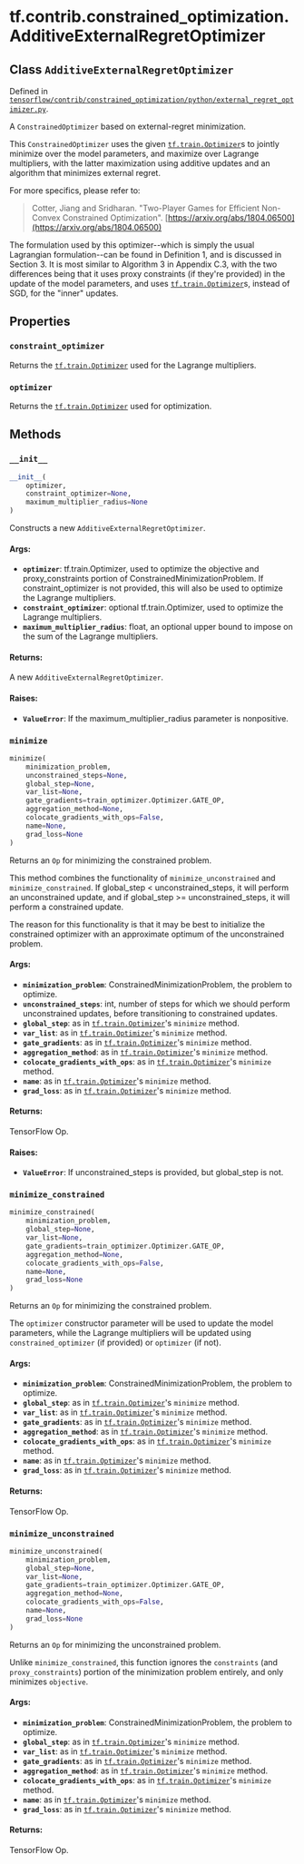 <div itemscope itemtype="http://developers.google.com/ReferenceObject">
<meta itemprop="name" content="tf.contrib.constrained_optimization.AdditiveExternalRegretOptimizer" />
<meta itemprop="property" content="constraint_optimizer"/>
<meta itemprop="property" content="optimizer"/>
<meta itemprop="property" content="__init__"/>
<meta itemprop="property" content="minimize"/>
<meta itemprop="property" content="minimize_constrained"/>
<meta itemprop="property" content="minimize_unconstrained"/>
</div>

# tf.contrib.constrained_optimization.AdditiveExternalRegretOptimizer

## Class `AdditiveExternalRegretOptimizer`





Defined in [`tensorflow/contrib/constrained_optimization/python/external_regret_optimizer.py`](https://www.tensorflow.org/code/tensorflow/contrib/constrained_optimization/python/external_regret_optimizer.py).

A `ConstrainedOptimizer` based on external-regret minimization.

This `ConstrainedOptimizer` uses the given <a href="../../../tf/train/Optimizer.md"><code>tf.train.Optimizer</code></a>s to jointly
minimize over the model parameters, and maximize over Lagrange multipliers,
with the latter maximization using additive updates and an algorithm that
minimizes external regret.

For more specifics, please refer to:

> Cotter, Jiang and Sridharan. "Two-Player Games for Efficient Non-Convex
> Constrained Optimization".
> [https://arxiv.org/abs/1804.06500](https://arxiv.org/abs/1804.06500)

The formulation used by this optimizer--which is simply the usual Lagrangian
formulation--can be found in Definition 1, and is discussed in Section 3. It
is most similar to Algorithm 3 in Appendix C.3, with the two differences being
that it uses proxy constraints (if they're provided) in the update of the
model parameters, and uses <a href="../../../tf/train/Optimizer.md"><code>tf.train.Optimizer</code></a>s, instead of SGD, for the
"inner" updates.

## Properties

<h3 id="constraint_optimizer"><code>constraint_optimizer</code></h3>

Returns the <a href="../../../tf/train/Optimizer.md"><code>tf.train.Optimizer</code></a> used for the Lagrange multipliers.

<h3 id="optimizer"><code>optimizer</code></h3>

Returns the <a href="../../../tf/train/Optimizer.md"><code>tf.train.Optimizer</code></a> used for optimization.



## Methods

<h3 id="__init__"><code>__init__</code></h3>

``` python
__init__(
    optimizer,
    constraint_optimizer=None,
    maximum_multiplier_radius=None
)
```

Constructs a new `AdditiveExternalRegretOptimizer`.

#### Args:

* <b>`optimizer`</b>: tf.train.Optimizer, used to optimize the objective and
    proxy_constraints portion of ConstrainedMinimizationProblem. If
    constraint_optimizer is not provided, this will also be used to optimize
    the Lagrange multipliers.
* <b>`constraint_optimizer`</b>: optional tf.train.Optimizer, used to optimize the
    Lagrange multipliers.
* <b>`maximum_multiplier_radius`</b>: float, an optional upper bound to impose on the
    sum of the Lagrange multipliers.


#### Returns:

A new `AdditiveExternalRegretOptimizer`.


#### Raises:

* <b>`ValueError`</b>: If the maximum_multiplier_radius parameter is nonpositive.

<h3 id="minimize"><code>minimize</code></h3>

``` python
minimize(
    minimization_problem,
    unconstrained_steps=None,
    global_step=None,
    var_list=None,
    gate_gradients=train_optimizer.Optimizer.GATE_OP,
    aggregation_method=None,
    colocate_gradients_with_ops=False,
    name=None,
    grad_loss=None
)
```

Returns an `Op` for minimizing the constrained problem.

This method combines the functionality of `minimize_unconstrained` and
`minimize_constrained`. If global_step < unconstrained_steps, it will
perform an unconstrained update, and if global_step >= unconstrained_steps,
it will perform a constrained update.

The reason for this functionality is that it may be best to initialize the
constrained optimizer with an approximate optimum of the unconstrained
problem.

#### Args:

* <b>`minimization_problem`</b>: ConstrainedMinimizationProblem, the problem to
    optimize.
* <b>`unconstrained_steps`</b>: int, number of steps for which we should perform
    unconstrained updates, before transitioning to constrained updates.
* <b>`global_step`</b>: as in <a href="../../../tf/train/Optimizer.md"><code>tf.train.Optimizer</code></a>'s `minimize` method.
* <b>`var_list`</b>: as in <a href="../../../tf/train/Optimizer.md"><code>tf.train.Optimizer</code></a>'s `minimize` method.
* <b>`gate_gradients`</b>: as in <a href="../../../tf/train/Optimizer.md"><code>tf.train.Optimizer</code></a>'s `minimize` method.
* <b>`aggregation_method`</b>: as in <a href="../../../tf/train/Optimizer.md"><code>tf.train.Optimizer</code></a>'s `minimize` method.
* <b>`colocate_gradients_with_ops`</b>: as in <a href="../../../tf/train/Optimizer.md"><code>tf.train.Optimizer</code></a>'s `minimize`
    method.
* <b>`name`</b>: as in <a href="../../../tf/train/Optimizer.md"><code>tf.train.Optimizer</code></a>'s `minimize` method.
* <b>`grad_loss`</b>: as in <a href="../../../tf/train/Optimizer.md"><code>tf.train.Optimizer</code></a>'s `minimize` method.


#### Returns:

TensorFlow Op.


#### Raises:

* <b>`ValueError`</b>: If unconstrained_steps is provided, but global_step is not.

<h3 id="minimize_constrained"><code>minimize_constrained</code></h3>

``` python
minimize_constrained(
    minimization_problem,
    global_step=None,
    var_list=None,
    gate_gradients=train_optimizer.Optimizer.GATE_OP,
    aggregation_method=None,
    colocate_gradients_with_ops=False,
    name=None,
    grad_loss=None
)
```

Returns an `Op` for minimizing the constrained problem.

The `optimizer` constructor parameter will be used to update the model
parameters, while the Lagrange multipliers will be updated using
`constrained_optimizer` (if provided) or `optimizer` (if not).

#### Args:

* <b>`minimization_problem`</b>: ConstrainedMinimizationProblem, the problem to
    optimize.
* <b>`global_step`</b>: as in <a href="../../../tf/train/Optimizer.md"><code>tf.train.Optimizer</code></a>'s `minimize` method.
* <b>`var_list`</b>: as in <a href="../../../tf/train/Optimizer.md"><code>tf.train.Optimizer</code></a>'s `minimize` method.
* <b>`gate_gradients`</b>: as in <a href="../../../tf/train/Optimizer.md"><code>tf.train.Optimizer</code></a>'s `minimize` method.
* <b>`aggregation_method`</b>: as in <a href="../../../tf/train/Optimizer.md"><code>tf.train.Optimizer</code></a>'s `minimize` method.
* <b>`colocate_gradients_with_ops`</b>: as in <a href="../../../tf/train/Optimizer.md"><code>tf.train.Optimizer</code></a>'s `minimize`
    method.
* <b>`name`</b>: as in <a href="../../../tf/train/Optimizer.md"><code>tf.train.Optimizer</code></a>'s `minimize` method.
* <b>`grad_loss`</b>: as in <a href="../../../tf/train/Optimizer.md"><code>tf.train.Optimizer</code></a>'s `minimize` method.


#### Returns:

TensorFlow Op.

<h3 id="minimize_unconstrained"><code>minimize_unconstrained</code></h3>

``` python
minimize_unconstrained(
    minimization_problem,
    global_step=None,
    var_list=None,
    gate_gradients=train_optimizer.Optimizer.GATE_OP,
    aggregation_method=None,
    colocate_gradients_with_ops=False,
    name=None,
    grad_loss=None
)
```

Returns an `Op` for minimizing the unconstrained problem.

Unlike `minimize_constrained`, this function ignores the `constraints` (and
`proxy_constraints`) portion of the minimization problem entirely, and only
minimizes `objective`.

#### Args:

* <b>`minimization_problem`</b>: ConstrainedMinimizationProblem, the problem to
    optimize.
* <b>`global_step`</b>: as in <a href="../../../tf/train/Optimizer.md"><code>tf.train.Optimizer</code></a>'s `minimize` method.
* <b>`var_list`</b>: as in <a href="../../../tf/train/Optimizer.md"><code>tf.train.Optimizer</code></a>'s `minimize` method.
* <b>`gate_gradients`</b>: as in <a href="../../../tf/train/Optimizer.md"><code>tf.train.Optimizer</code></a>'s `minimize` method.
* <b>`aggregation_method`</b>: as in <a href="../../../tf/train/Optimizer.md"><code>tf.train.Optimizer</code></a>'s `minimize` method.
* <b>`colocate_gradients_with_ops`</b>: as in <a href="../../../tf/train/Optimizer.md"><code>tf.train.Optimizer</code></a>'s `minimize`
    method.
* <b>`name`</b>: as in <a href="../../../tf/train/Optimizer.md"><code>tf.train.Optimizer</code></a>'s `minimize` method.
* <b>`grad_loss`</b>: as in <a href="../../../tf/train/Optimizer.md"><code>tf.train.Optimizer</code></a>'s `minimize` method.


#### Returns:

TensorFlow Op.



